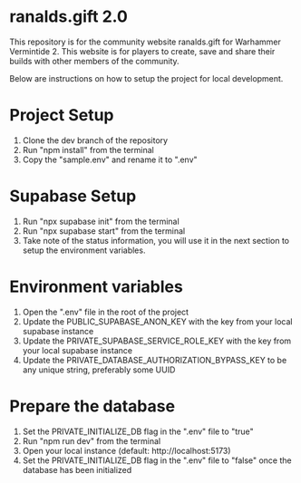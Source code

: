 # ranalds.gift 2.0

This repository is for the community website ranalds.gift for Warhammer Vermintide 2. This website is for players to create, save and share their builds with other members of the community.

Below are instructions on how to setup the project for local development.

# Project Setup

1. Clone the dev branch of the repository
2. Run "npm install" from the terminal
3. Copy the "sample.env" and rename it to ".env"

# Supabase Setup

1. Run "npx supabase init" from the terminal
2. Run "npx supabase start" from the terminal
3. Take note of the status information, you will use it in the next section to setup the environment variables.

# Environment variables

1. Open the ".env" file in the root of the project
2. Update the PUBLIC_SUPABASE_ANON_KEY with the key from your local supabase instance
3. Update the PRIVATE_SUPABASE_SERVICE_ROLE_KEY with the key from your local supabase instance
4. Update the PRIVATE_DATABASE_AUTHORIZATION_BYPASS_KEY to be any unique string, preferably some UUID

# Prepare the database

1. Set the PRIVATE_INITIALIZE_DB flag in the ".env" file to "true"
2. Run "npm run dev" from the terminal
3. Open your local instance (default: http://localhost:5173)
4. Set the PRIVATE_INITIALIZE_DB flag in the ".env" file to "false" once the database has been initialized